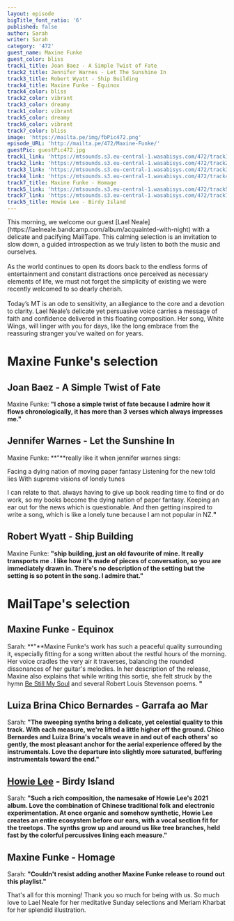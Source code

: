 ```yaml
---
layout: episode
bigTitle_font_ratio: '6'
published: false
author: Sarah
writer: Sarah
category: '472'
guest_name: Maxine Funke
guest_color: bliss
track1_title: Joan Baez - A Simple Twist of Fate
track2_title: Jennifer Warnes - Let The Sunshine In
track3_title: Robert Wyatt - Ship Building
track4_title: Maxine Funke - Equinox
track4_color: bliss
track2_color: vibrant
track3_color: dreamy
track1_color: vibrant
track5_color: dreamy
track6_color: vibrant
track7_color: bliss
image: 'https://mailta.pe/img/fbPic472.png'
episode_URL: 'http://mailta.pe/472/Maxine-Funke/'
guestPic: guestPic472.jpg
track1_link: 'https://mtsounds.s3.eu-central-1.wasabisys.com/472/track1.mp3'
track2_link: 'https://mtsounds.s3.eu-central-1.wasabisys.com/472/track2.mp3'
track3_link: 'https://mtsounds.s3.eu-central-1.wasabisys.com/472/track3.mp3'
track4_link: 'https://mtsounds.s3.eu-central-1.wasabisys.com/472/track4.mp3'
track7_title: Maxine Funke - Homage
track5_link: 'https://mtsounds.s3.eu-central-1.wasabisys.com/472/track5.mp3'
track7_link: 'https://mtsounds.s3.eu-central-1.wasabisys.com/472/track7.mp3'
track5_title: Howie Lee - Birdy Island
---
```

<p id="introduction"> This morning, we welcome our guest [Lael Neale](https://laelneale.bandcamp.com/album/acquainted-with-night) with a delicate and pacifying MailTape. This calming selection is an invitation to slow down, a guided introspection as we truly listen to both the music and ourselves.
<br><br>
As the world continues to open its doors back to the endless forms of entertainment and constant distractions once perceived as necessary elements of life, we must not forget the simplicity of existing we were recently welcomed to so dearly cherish.
<br><br>
Today’s MT is an ode to sensitivity, an allegiance to the core and a devotion to clarity. Lael Neale’s delicate yet persuasive voice carries a message of faith and confidence delivered in this floating composition. Her song, White Wings, will linger with you for days, like the long embrace from the reassuring stranger you’ve waited on for years. 
</p>

# Maxine Funke's selection

##  Joan Baez - A Simple Twist of Fate
Maxine Funke: **"**I chose a simple twist of fate because I admire how it flows chronologically, it has more than 3 verses which always impresses me.**"**

##  Jennifer Warnes - Let the Sunshine In
Maxine Funke: **"**really like it when jennifer warnes sings:

Facing a dying nation of moving paper fantasy
Listening for the new told lies
With supreme visions of lonely tunes

I can relate to that. always having to give up book reading time to find or do work, so my books become the dying nation of paper fantasy. Keeping an ear out for the news which is questionable. And then getting inspired to write a song, which is like a lonely tune because I am not popular in NZ.**"**

## Robert Wyatt - Ship Building
Maxine Funke: **"**ship building, just an old favourite of mine. It really transports me . I like how it's made of pieces of conversation, so you are immediately drawn in. There's no description of the setting but the setting is so potent in the song. I admire that.**"**


# MailTape's selection

## Maxine Funke - Equinox
Sarah: **"**Maxine Funke's work has such a peaceful quality surrounding it, especially fitting for a song written about the restful hours of the morning. Her voice cradles the very air it traverses, balancing the rounded dissonances of her guitar's melodies. In her description of the release, Maxine also explains that while writing this sortie, she felt struck by the hymn [Be Still My Soul](https://www.youtube.com/watch?v=hqgC1tqifV8) and several Robert Louis Stevenson poems.  **"**

## Luiza Brina Chico Bernardes - Garrafa ao Mar
Sarah: **"**The sweeping synths bring a delicate, yet celestial quality to this track. With each measure, we're lifted a little higher off the ground. Chico Bernardes and Luiza Brina's vocals weave in and out of each others' so gently, the most pleasant anchor for the aerial experience offered by the instrumentals. Love the departure into slightly more saturated, buffering instrumentals toward the end.**"**

## [Howie Lee](https://howielee.bandcamp.com/album/birdy-island) - Birdy Island
Sarah: **"**Such a rich composition, the namesake of Howie Lee's 2021 album. Love the combination of Chinese traditional folk and electronic experimentation. At once organic and somehow synthetic, Howie Lee creates an entire ecosystem before our ears, with a vocal section fit for the treetops. The synths grow up and around us like tree branches, held fast by the colorful percussives lining each measure.**"**

## Maxine Funke - Homage
Sarah: **"**Couldn't resist adding another Maxine Funke release to round out this playlist.**"**

<p id="outroduction">That's all for this morning! Thank you so much for being with us. So much love to Lael Neale for her meditative Sunday selections and Meriam Kharbat for her splendid illustration.</p>

